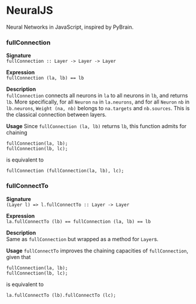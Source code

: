 NeuralJS
========

Neural Networks in JavaScript, inspired by PyBrain.

### fullConnection
**Signature**<br>
`fullConnection :: Layer -> Layer -> Layer`

**Expression**<br>
`fullConnection (la, lb) == lb`

**Description**<br>
`fullConnection` connects all neurons in `la` to all neurons in `lb`, and returns `lb`. More specifically, for all `Neuron` `na` 
in `la.neurons`, and for all `Neuron` `nb` in `lb.neurons`, `Weight (na, nb)` belongs to `na.targets` and `nb.sources`. 
This is the classical connection between layers.

**Usage**
Since `fullConnection (la, lb)` returns `lb`, this function admits for chaining
```
fullConnection(la, lb);
fullConnection(lb, lc);
```
is equivalent to
```
fullConnection (fullConnection(la, lb), lc);
```
### fullConnectTo
**Signature**<br>
`(Layer l) => l.fullConnectTo :: Layer -> Layer`

**Expression**<br>
`la.fullConnectTo (lb) == fullConnection (la, lb) == lb`

**Description**<br>
Same as `fullConnection` but wrapped as a method for `Layer`s.

**Usage**
`fullConnectTo` improves the chaining capacities of `fullConnection`, given that
```
fullConnection(la, lb);
fullConnection(lb, lc);
```
is equivalent to
```
la.fullConnectTo (lb).fullConnectTo (lc);
```
